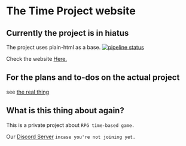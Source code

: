 # The Time Project website

## Currently the project is in hiatus

The project uses plain-html as a base.
[![pipeline status](https://gitlab.com/evilz/project-dhialga/badges/master/pipeline.svg)](https://gitlab.com/evilz/project-dhialga/commits/master)

Check the website [Here.](https://evilz.gitlab.io/project-dhialga)

## For the plans and to-dos on the actual project

see [the real thing](https://gitlab.com/evilz/temporal-nyaki)

## What is this thing about again?

This is a private project about `RPG time-based game.`

Our [Discord Server](https://discord.gg/3PjnQ55) `incase you're not joining yet.`
